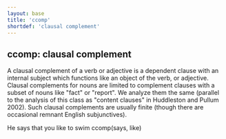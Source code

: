 ```yaml
---
layout: base
title: 'ccomp'
shortdef: 'clausal complement'
---
```


## ccomp: clausal complement

A clausal complement of a verb or adjective is a dependent clause with
an internal subject which functions like an object of the verb, or
adjective.  Clausal complements for nouns are limited to complement
clauses with a subset of nouns like "fact" or "report".  We analyze
them the same (parallel to the analysis of this class as "content
clauses" in Huddleston and Pullum 2002). Such clausal complements are
usually finite (though there are occasional remnant English
subjunctives).

<div class="sd-parse">
He says that you like to swim
ccomp(says, like)
</div>
